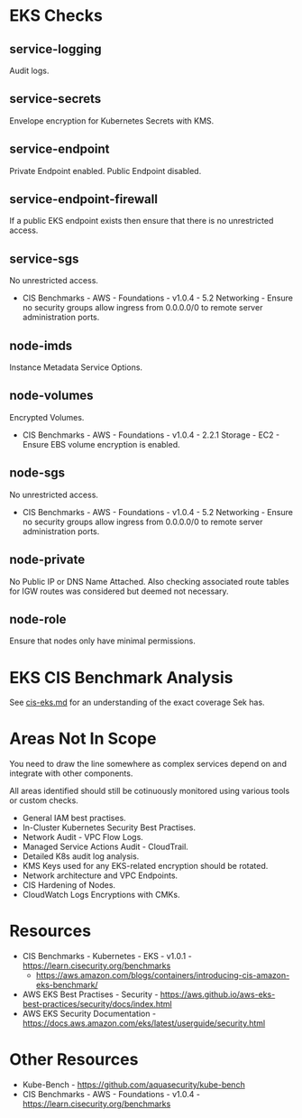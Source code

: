 # EKS Checks

## service-logging
Audit logs.

## service-secrets
Envelope encryption for Kubernetes Secrets with KMS.

## service-endpoint
Private Endpoint enabled. Public Endpoint disabled.

## service-endpoint-firewall
If a public EKS endpoint exists then ensure that there is no unrestricted access.

## service-sgs
No unrestricted access.

* CIS Benchmarks - AWS - Foundations - v1.0.4 - 5.2 Networking - Ensure no security groups allow ingress from 0.0.0.0/0 to remote server administration ports.

## node-imds
Instance Metadata Service Options.

## node-volumes
Encrypted Volumes.

* CIS Benchmarks - AWS - Foundations - v1.0.4 - 2.2.1 Storage - EC2 - Ensure EBS volume encryption is enabled.

## node-sgs
No unrestricted access.

* CIS Benchmarks - AWS - Foundations - v1.0.4 - 5.2 Networking - Ensure no security groups allow ingress from 0.0.0.0/0 to remote server administration ports.

## node-private
No Public IP or DNS Name Attached. Also checking associated route tables for IGW routes was considered but deemed not necessary.

## node-role
Ensure that nodes only have minimal permissions.


# EKS CIS Benchmark Analysis
See [cis-eks.md](cis-eks.md) for an understanding of the exact coverage Sek has.


# Areas Not In Scope
You need to draw the line somewhere as complex services depend on and integrate with other components.

All areas identified should still be cotinuously monitored using various tools or custom checks.

* General IAM best practises.
* In-Cluster Kubernetes Security Best Practises.
* Network Audit - VPC Flow Logs.
* Managed Service Actions Audit - CloudTrail.
* Detailed K8s audit log analysis.
* KMS Keys used for any EKS-related encryption should be rotated.
* Network architecture and VPC Endpoints.
* CIS Hardening of Nodes.
* CloudWatch Logs Encryptions with CMKs.


# Resources
* CIS Benchmarks - Kubernetes - EKS - v1.0.1 - https://learn.cisecurity.org/benchmarks
    * https://aws.amazon.com/blogs/containers/introducing-cis-amazon-eks-benchmark/
* AWS EKS Best Practises - Security - https://aws.github.io/aws-eks-best-practices/security/docs/index.html
* AWS EKS Security Documentation - https://docs.aws.amazon.com/eks/latest/userguide/security.html


# Other Resources
* Kube-Bench - https://github.com/aquasecurity/kube-bench
* CIS Benchmarks - AWS - Foundations - v1.0.4 - https://learn.cisecurity.org/benchmarks
